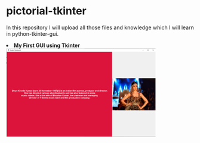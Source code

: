 <style>
  #image1{
    width:400px;
  }
  </style>
  
# pictorial-tkinter
In this repository I will upload all those files and knowledge which I will learn in python-tkinter-gui.

<li><b>My First GUI using Tkinter</b></li>
<img src="images/divyaKhosla_tinker.PNG" id="image1">
